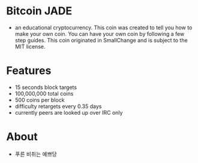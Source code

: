 # Bitcoin JADE
- an educational cryptocurrency. This coin was created to tell you how to make your own coin. You can have your own coin by following a few step guides. This coin originated in SmallChange and is subject to the MIT license.

# Features
- 15 seconds block targets
- 100,000,000 total coins
- 500 coins per block
- difficulty retargets every 0.35 days
- currently peers are looked up over IRC only

# About
- 푸른 비취는 예쁘당
